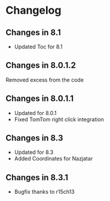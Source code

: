 # Changelog
## Changes in 8.1
 * Updated Toc for 8.1
## Changes in 8.0.1.2
  Removed excess from the code
## Changes in 8.0.1.1
* Updated for 8.0.1
* Fixed TomTom right click integration
## Changes in 8.3
* Updated for 8.3
* Added Coordinates for Nazjatar
## Changes in 8.3.1
* Bugfix 
  thanks to r15ch13 